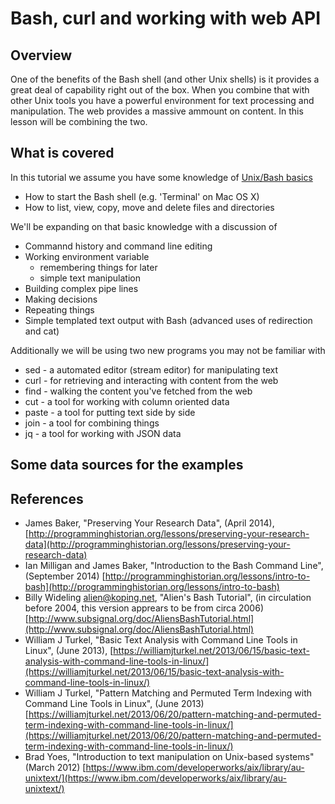 
# Bash, curl and working with web API

## Overview

One of the benefits of the Bash shell (and other Unix shells) is it provides a great deal
of capability right out of the box. When you combine that with other Unix tools you have
a powerful environment for text processing and manipulation. The web provides a massive
ammount on content. In this lesson will be combining the two.

## What is covered

In this tutorial we assume you have some knowledge of [Unix/Bash basics](http://programminghistorian.org/lessons/intro-to-bash)

+ How to start the Bash shell (e.g. 'Terminal' on Mac OS X)
+ How to list, view, copy, move and delete files and directories

We'll be expanding on that basic knowledge with a discussion of

+ Commannd history and command line editing
+ Working environment variable
    + remembering things for later
    + simple text manipulation
+ Building complex pipe lines
+ Making decisions
+ Repeating things
+ Simple templated text output with Bash (advanced uses of redirection and cat)

Additionally we will be using two new programs you may not be familiar with

+ sed - a automated editor (stream editor) for manipulating text
+ curl - for retrieving and interacting with content from the web
+ find - walking the content you've fetched from the web
+ cut - a tool for working with column oriented data
+ paste - a tool for putting text side by side
+ join - a tool for combining things
+ jq - a tool for working with JSON data

## Some data sources for the examples

## References

- James Baker, "Preserving Your Research Data", (April 2014),
[http://programminghistorian.org/lessons/preserving-your-research-data](http://programminghistorian.org/lessons/preserving-your-research-data)
- Ian Milligan and James Baker, "Introduction to the Bash Command Line", (September 2014)
[http://programminghistorian.org/lessons/intro-to-bash](http://programminghistorian.org/lessons/intro-to-bash)
- Billy Wideling <alien@koping.net>, "Alien's Bash Tutorial", (in circulation before 2004, this version apprears to be from circa 2006)
[http://www.subsignal.org/doc/AliensBashTutorial.html](http://www.subsignal.org/doc/AliensBashTutorial.html)
- William J Turkel, "Basic Text Analysis with Command Line Tools in Linux", (June 2013),
[https://williamjturkel.net/2013/06/15/basic-text-analysis-with-command-line-tools-in-linux/](https://williamjturkel.net/2013/06/15/basic-text-analysis-with-command-line-tools-in-linux/)
- William J Turkel, "Pattern Matching and Permuted Term Indexing with Command Line Tools in Linux", (June 2013)
[https://williamjturkel.net/2013/06/20/pattern-matching-and-permuted-term-indexing-with-command-line-tools-in-linux/](https://williamjturkel.net/2013/06/20/pattern-matching-and-permuted-term-indexing-with-command-line-tools-in-linux/)
- Brad Yoes, "Introduction to text manipulation on Unix-based systems" (March 2012)
[https://www.ibm.com/developerworks/aix/library/au-unixtext/](https://www.ibm.com/developerworks/aix/library/au-unixtext/)
